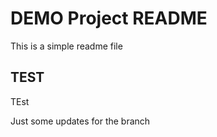 # DEMO Project README

This is a simple readme file


## TEST

TEst

Just some updates for the branch
